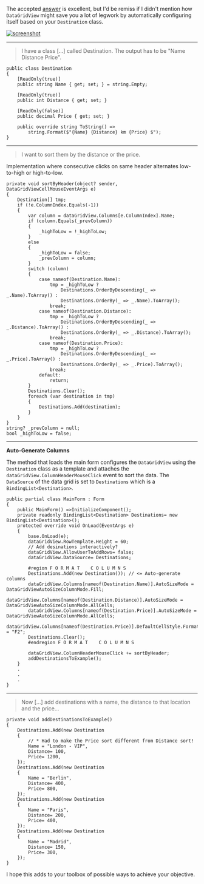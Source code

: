 The accepted [answer](https://stackoverflow.com/a/75297887/5438626) is excellent, but I'd be remiss if I didn't mention how `DataGridView` might save you a lot of legwork by automatically configuring itself based on your `Destination` class.

[![screenshot][1]][1]

***
>I have a class [...] called Destination. The output has to be "Name Distance Price".

    public class Destination
    {
        [ReadOnly(true)]
        public string Name { get; set; } = string.Empty;

        [ReadOnly(true)]
        public int Distance { get; set; }

        [ReadOnly(false)]
        public decimal Price { get; set; }

        public override string ToString() =>
            string.Format($"{Name} {Distance} km {Price} $");
    }
***
> I want to sort them by the distance or the price. 

Implementation where consecutive clicks on same header alternates low-to-high or high-to-low.

    private void sortByHeader(object? sender, DataGridViewCellMouseEventArgs e)
    {
        Destination[] tmp;
        if (!e.ColumnIndex.Equals(-1))
        {
            var column = dataGridView.Columns[e.ColumnIndex].Name;
            if (column.Equals(_prevColumn))
            {
                _highToLow = !_highToLow;
            }
            else
            {
                _highToLow = false;
                _prevColumn = column;
            }
            switch (column)
            {
                case nameof(Destination.Name):
                    tmp = _highToLow ?
                        Destinations.OrderByDescending(_ => _.Name).ToArray() :
                        Destinations.OrderBy(_ => _.Name).ToArray();
                    break;
                case nameof(Destination.Distance):
                    tmp = _highToLow ?
                        Destinations.OrderByDescending(_ => _.Distance).ToArray() :
                        Destinations.OrderBy(_ => _.Distance).ToArray();
                    break;
                case nameof(Destination.Price):
                    tmp = _highToLow ?
                        Destinations.OrderByDescending(_ => _.Price).ToArray() :
                        Destinations.OrderBy(_ => _.Price).ToArray();
                    break;
                default:
                    return;
            }
            Destinations.Clear();
            foreach (var destination in tmp)
            {
                Destinations.Add(destination);
            }
        }
    }
    string? _prevColumn = null;
    bool _highToLow = false;
***
**Auto-Generate Columns**

The method that loads the main form configures the `DataGridView` using the `Destination` class as a template and attaches the `dataGridView.ColumnHeaderMouseClick` event to sort the data. The `DataSource` of the data grid is set to `Destinations` which is a `BindingList<Destination>`.

    public partial class MainForm : Form
    {
        public MainForm() =>InitializeComponent();
        private readonly BindingList<Destination> Destinations= new BindingList<Destination>();
        protected override void OnLoad(EventArgs e)
        {
            base.OnLoad(e);
            dataGridView.RowTemplate.Height = 60;
            // Add desinations interactively?
            dataGridView.AllowUserToAddRows= false;
            dataGridView.DataSource= Destinations;

            #region F O R M A T    C O L U M N S
            Destinations.Add(new Destination()); // <= Auto-generate columns
            dataGridView.Columns[nameof(Destination.Name)].AutoSizeMode = DataGridViewAutoSizeColumnMode.Fill;
            dataGridView.Columns[nameof(Destination.Distance)].AutoSizeMode = DataGridViewAutoSizeColumnMode.AllCells;
            dataGridView.Columns[nameof(Destination.Price)].AutoSizeMode = DataGridViewAutoSizeColumnMode.AllCells;
            dataGridView.Columns[nameof(Destination.Price)].DefaultCellStyle.Format = "F2";
            Destinations.Clear();
            #endregion F O R M A T    C O L U M N S

            dataGridView.ColumnHeaderMouseClick += sortByHeader;
            addDestinationsToExample();
        }
        .
        .
        .
    }
***
>Now [...] add destinations with a name, the distance to that location and the price...

    private void addDestinationsToExample()
    {
        Destinations.Add(new Destination 
        { 
            // * Had to make the Price sort different from Distance sort!
            Name = "London - VIP", 
            Distance= 100,
            Price= 1200,
        });
        Destinations.Add(new Destination 
        { 
            Name = "Berlin",
            Distance= 400,
            Price= 800,
        });
        Destinations.Add(new Destination 
        { 
            Name = "Paris",
            Distance= 200,
            Price= 400,
        });
        Destinations.Add(new Destination 
        { 
            Name = "Madrid",
            Distance= 150,
            Price= 300,
        });
    }

  I hope this adds to your toolbox of possible ways to achieve your objective.

  [1]: https://i.stack.imgur.com/m1xCc.png